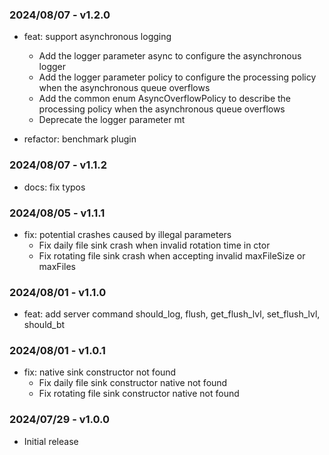 ### 2024/08/07 - v1.2.0
- feat: support asynchronous logging
    - Add the logger parameter async to configure the asynchronous logger
    - Add the logger parameter policy to configure the processing policy when the asynchronous queue overflows
    - Add the common enum AsyncOverflowPolicy to describe the processing policy when the asynchronous queue overflows
    - Deprecate the logger parameter mt

- refactor: benchmark plugin

### 2024/08/07 - v1.1.2
- docs: fix typos

### 2024/08/05 - v1.1.1
- fix: potential crashes caused by illegal parameters
    - Fix daily file sink crash when invalid rotation time in ctor
    - Fix rotating file sink crash when accepting invalid maxFileSize or maxFiles

### 2024/08/01 - v1.1.0
- feat: add server command should_log, flush, get_flush_lvl, set_flush_lvl, should_bt

### 2024/08/01 - v1.0.1
- fix: native sink constructor not found
    - Fix daily file sink constructor native not found
    - Fix rotating file sink constructor native not found

### 2024/07/29 - v1.0.0
- Initial release
